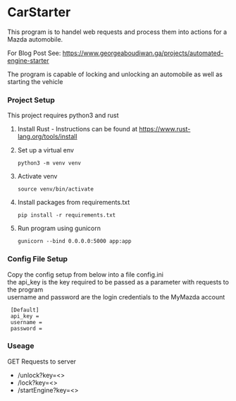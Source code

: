 # CarStarter

This program is to handel web requests and process them into actions for a Mazda automobile.  

For Blog Post See: https://www.georgeaboudiwan.ga/projects/automated-engine-starter  
 

The program is capable of locking and unlocking an automobile as well as starting the vehicle

### Project Setup
This project requires python3 and rust 
1. Install Rust - Instructions can be found at https://www.rust-lang.org/tools/install
1. Set up a virtual env 
    ```shell script
    python3 -m venv venv
    ```

1. Activate venv
    ```shell script
    source venv/bin/activate
    ```

1. Install packages from requirements.txt
    ```shell script
    pip install -r requirements.txt
    ```

1. Run program using gunicorn
    ```shell script
    gunicorn --bind 0.0.0.0:5000 app:app
    ```
   
### Config File Setup  
Copy the config setup from below into a file config.ini   
the api_key is the key required to be passed as a parameter with requests to the program  
username and password are the login credentials to the MyMazda account  
```
 [Default]  
 api_key =   
 username =   
 password =
```

### Useage 
GET Requests to server
* /unlock?key=<>
* /lock?key=<>
* /startEngine?key=<>

